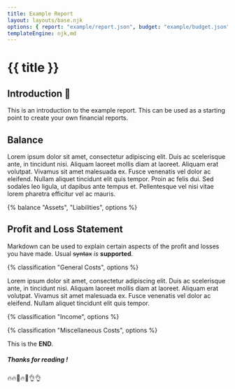 ```yaml
---
title: Example Report
layout: layouts/base.njk
options: { report: "example/report.json", budget: "example/budget.json" }
templateEngine: njk,md
---
```


# {{ title }}

## Introduction 🎉

This is an introduction to the example report. This can be used as a starting
point to create your own financial reports.

## Balance

Lorem ipsum dolor sit amet, consectetur adipiscing elit. Duis ac scelerisque
ante, in tincidunt nisi. Aliquam laoreet mollis diam at laoreet. Aliquam erat
volutpat. Vivamus sit amet malesuada ex. Fusce venenatis vel dolor ac eleifend.
Nullam aliquet tincidunt elit quis tempor. Proin ac felis dui. Sed sodales leo
ligula, ut dapibus ante tempus et. Pellentesque vel nisi vitae lorem pharetra
efficitur vel ac mauris.

{% balance "Assets", "Liabilities", options %}

## Profit and Loss Statement

Markdown can be used to explain certain aspects of the profit and losses you
have made. Usual ~~syntax~~ _is_ **supported**.

{% classification "General Costs", options %}

Lorem ipsum dolor sit amet, consectetur adipiscing elit. Duis ac scelerisque
ante, in tincidunt nisi. Aliquam laoreet mollis diam at laoreet. Aliquam erat
volutpat. Vivamus sit amet malesuada ex. Fusce venenatis vel dolor ac eleifend.
Nullam aliquet tincidunt elit quis tempor.

{% classification "Income", options %}

{% classification "Miscellaneous Costs", options %}

This is the **END**.

##### Thanks for reading !

🔥🔥💯🔥💯👌👌
